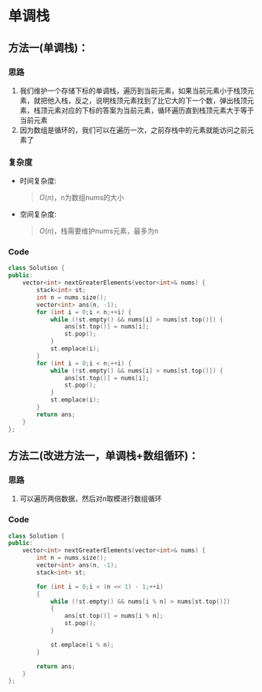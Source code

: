 # 单调栈
## 方法一(单调栈)：
### 思路
1. 我们维护一个存储下标的单调栈，遍历到当前元素，如果当前元素小于栈顶元素，就把他入栈，反之，说明栈顶元素找到了比它大的下一个数，弹出栈顶元素，栈顶元素对应的下标的答案为当前元素，循环遍历直到栈顶元素大于等于当前元素
2. 因为数组是循环的，我们可以在遍历一次，之前存栈中的元素就能访问之前元素了
### 复杂度
- 时间复杂度:
  > $O(n)$，n为数组nums的大小
- 空间复杂度:
  > $O(n)$，栈需要维护nums元素，最多为n

### Code
```C++ []
class Solution {
public:
    vector<int> nextGreaterElements(vector<int>& nums) {
        stack<int> st;
        int n = nums.size();
        vector<int> ans(n, -1);
        for (int i = 0;i < n;++i) {
            while (!st.empty() && nums[i] > nums[st.top()]) {
                ans[st.top()] = nums[i];
                st.pop();
            }
            st.emplace(i);
        }
        for (int i = 0;i < n;++i) {
            while (!st.empty() && nums[i] > nums[st.top()]) {
                ans[st.top()] = nums[i];
                st.pop();
            }
            st.emplace(i);
        }
        return ans;
    }
};
```

## 方法二(改进方法一，单调栈+数组循环)：
### 思路
1. 可以遍历两倍数据，然后对$n$取模进行数组循环
### Code
```C++ []
class Solution {
public:
    vector<int> nextGreaterElements(vector<int>& nums) {
        int n = nums.size();
        vector<int> ans(n, -1);
        stack<int> st;

        for (int i = 0;i < (n << 1) - 1;++i)
        {
            while (!st.empty() && nums[i % n] > nums[st.top()])
            {
                ans[st.top()] = nums[i % n];
                st.pop();
            }

            st.emplace(i % n);
        }

        return ans;
    }
};
```
